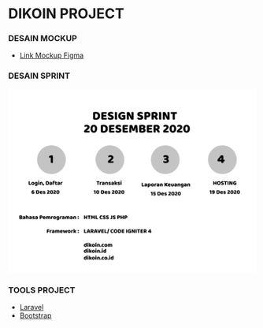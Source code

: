 # DIKOIN PROJECT

### DESAIN MOCKUP

- <a href = "https://www.figma.com/file/jJeMZhn23y2agIfzC8GHaB/Dikoin-Mockup?node-id=0%3A1">Link Mockup Figma </a>

### DESAIN SPRINT
![desainsprint](desainsprint.png)

### TOOLS PROJECT
- <a href = "https://laravel.com/">Laravel </a>
- <a href = "https://getbootstrap.com/">Bootstrap </a>
